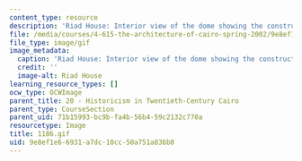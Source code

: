 ```yaml
---
content_type: resource
description: 'Riad House: Interior view of the dome showing the construction technique.'
file: /media/courses/4-615-the-architecture-of-cairo-spring-2002/9e8ef1e66931a7dc10cc50a751a836b8_1186.gif
file_type: image/gif
image_metadata:
  caption: 'Riad House: Interior view of the dome showing the construction technique.'
  credit: ''
  image-alt: Riad House
learning_resource_types: []
ocw_type: OCWImage
parent_title: 20 - Historicism in Twentieth-Century Cairo
parent_type: CourseSection
parent_uid: 71b15993-bc9b-fa4b-56b4-59c2132c770a
resourcetype: Image
title: 1186.gif
uid: 9e8ef1e6-6931-a7dc-10cc-50a751a836b8
---
```

